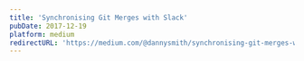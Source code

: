 ```yaml
---
title: 'Synchronising Git Merges with Slack'
pubDate: 2017-12-19
platform: medium
redirectURL: 'https://medium.com/@dannysmith/synchronising-git-merges-with-slack-d905f7cbd55c'
---
```

